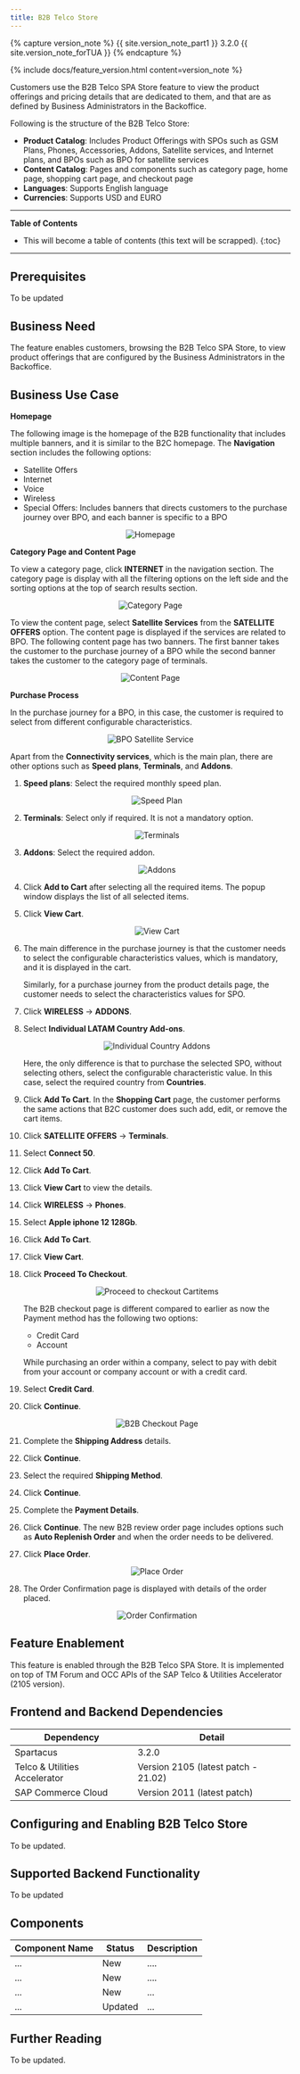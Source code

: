 ```yaml
---
title: B2B Telco Store
---
```


{% capture version_note %}
{{ site.version_note_part1 }} 3.2.0 {{ site.version_note_forTUA }}
{% endcapture %}

{% include docs/feature_version.html content=version_note %}

Customers use the B2B Telco SPA Store feature to view the product offerings and pricing details that are dedicated to them, and that are as defined by Business Administrators in the Backoffice.

Following is the structure of the B2B Telco Store:
-   **Product Catalog**: Includes Product Offerings with SPOs such as GSM Plans, Phones, Accessories, Addons, Satellite services, and Internet plans, and BPOs such as BPO for satellite services    
-   **Content Catalog**: Pages and components such as category page, home page, shopping cart page, and checkout page
-   **Languages**: Supports English language
-   **Currencies**: Supports USD and EURO

***

**Table of Contents**

- This will become a table of contents (this text will be scrapped).
{:toc}

***

## Prerequisites

To be updated

## Business Need

The feature enables customers, browsing the B2B Telco SPA Store, to view product offerings that are configured by the Business Administrators in the Backoffice.

## Business Use Case

**Homepage**

The following image is the homepage of the B2B functionality that includes multiple banners, and it is similar to the B2C homepage. The **Navigation** section includes the following options:

-   Satellite Offers
-	Internet
-	Voice
-	Wireless
-	Special Offers: Includes banners that directs customers to the purchase journey over BPO, and each banner is specific to a BPO

<p align="center"><img src="{{ site.baseurl }}/assets/images/telco/homepage-mattfix.png" alt="Homepage"></p>

**Category Page and Content Page**

To view a category page, click **INTERNET** in the navigation section. The category page is display with all the filtering options on the left side and the sorting options at the top of search results section.

<p align="center"><img src="{{ site.baseurl }}/assets/images/telco/category-page.png" alt="Category Page"></p>

To view the content page, select **Satellite Services** from the **SATELLITE OFFERS** option. The content page is displayed if the services are related to BPO. The following content page has two banners. The first banner takes the customer to the purchase journey of a BPO while the second banner takes the customer to the category page of terminals.

<p align="center"><img src="{{ site.baseurl }}/assets/images/telco/content-page.png" alt="Content Page"></p>

**Purchase Process**

In the purchase journey for a BPO, in this case, the customer is required to select from different configurable characteristics.

<p align="center"><img src="{{ site.baseurl }}/assets/images/telco/bpo-satellite-service.png" alt="BPO Satellite Service"></p>


Apart from the **Connectivity services**, which is the main plan, there are other options such as **Speed plans**, **Terminals**, and **Addons**.

1.  **Speed plans**: Select the required monthly speed plan.

    <p align="center"><img src="{{ site.baseurl }}/assets/images/telco/speed-plan.png" alt="Speed Plan"></p>

1. **Terminals**: Select only if required. It is not a mandatory option.

    <p align="center"><img src="{{ site.baseurl }}/assets/images/telco/terminals.png" alt="Terminals"></p>

1. **Addons**: Select the required addon. 

    <p align="center"><img src="{{ site.baseurl }}/assets/images/telco/addons.png" alt="Addons"></p>

1. Click **Add to Cart** after selecting all the required items. The popup window displays the list of all selected items.
1. Click **View Cart**.

    <p align="center"><img src="{{ site.baseurl }}/assets/images/telco/view-cart.png" alt="View Cart"></p>

1. The main difference in the purchase journey is that the customer needs to select the configurable characteristics values, which is mandatory, and it is displayed in the cart.

    Similarly, for a purchase journey from the product details page, the customer needs to select the characteristics values for SPO. 

1. Click **WIRELESS** -> **ADDONS**.   
1. Select **Individual LATAM Country Add-ons**.

    <p align="center"><img src="{{ site.baseurl }}/assets/images/telco/individual-country-addons.png" alt="Individual Country Addons"></p>

    Here, the only difference is that to purchase the selected SPO, without selecting others, select the configurable characteristic value. In this case, select the required country from **Countries**.

1. Click **Add To Cart**. In the **Shopping Cart** page, the customer performs the same actions that B2C customer does such add, edit, or remove the cart items.
1. Click **SATELLITE OFFERS** -> **Terminals**.
1. Select **Connect 50**.
1. Click **Add To Cart**.
1. Click **View Cart** to view the details.
1. Click **WIRELESS** -> **Phones**.
1. Select **Apple iphone 12 128Gb**.
1. Click **Add To Cart**.
1. Click **View Cart**. 
1. Click **Proceed To Checkout**.

    <p align="center"><img src="{{ site.baseurl }}/assets/images/telco/proceed-to-checkout-cartitems.png" alt="Proceed to checkout Cartitems"></p>

    The B2B checkout page is different compared to earlier as now the Payment method has the following two options:
    - Credit Card
    - Account

    While purchasing an order within a company, select to pay with debit from your account or company account or with a credit card.

1. Select **Credit Card**.
1. Click **Continue**.

    <p align="center"><img src="{{ site.baseurl }}/assets/images/telco/b2b-checkout-page.png" alt="B2B Checkout Page"></p>

1. Complete the **Shipping Address** details.
1. Click **Continue**.
1. Select the required **Shipping Method**.
1. Click **Continue**.
1. Complete the **Payment Details**.
1. Click **Continue**. The new B2B review order page includes options such as **Auto Replenish Order** and when the order needs to be delivered.
1. Click **Place Order**. 

    <p align="center"><img src="{{ site.baseurl }}/assets/images/telco/placeorder.png" alt="Place Order"></p>
1. The Order Confirmation page is displayed with details of the order placed.

     <p align="center"><img src="{{ site.baseurl }}/assets/images/telco/orderconfirmation.png" alt="Order Confirmation"></p>

## Feature Enablement

This feature is enabled through the B2B Telco SPA Store. It is implemented on top of TM Forum and OCC APIs of the SAP Telco & Utilities Accelerator (2105 version).

## Frontend and Backend Dependencies

| Dependency                                	| Detail                                                 	|
|--------------------------------------------	|--------------------------------------------------------	|
| Spartacus                                     	| 3.2.0                                          	|
| Telco & Utilities Accelerator	             	| Version 2105 (latest patch - 21.02)            	|
| SAP Commerce Cloud 	| Version 2011 (latest patch) 	|

## Configuring and Enabling B2B Telco Store

To be updated.

## Supported Backend Functionality

To be updated

## Components

| Component   Name                 	| Status  	| Description                                                                                                                                                                                                                                                                                                                                                                                                                                                                                                                                                                                                                                                                                                                                                                                                                                                                 	|
|----------------------------------	|---------	|-----------------------------------------------------------------------------------------------------------------------------------------------------------------------------------------------------------------------------------------------------------------------------------------------------------------------------------------------------------------------------------------------------------------------------------------------------------------------------------------------------------------------------------------------------------------------------------------------------------------------------------------------------------------------------------------------------------------------------------------------------------------------------------------------------------------------------------------------------------------------------	|
| ...       	| New     	| ....                                                                                                                                                                                                                                                                                                                                                                                                                                                                                                                                                                                                                        	|
| ... 	| New     	| .... 	|
| ...      	| New     	| ... |
| ...              	| Updated 	| ... |

## Further Reading

To be updated.